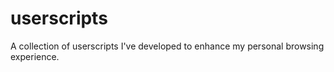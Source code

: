 # userscripts
A collection of userscripts I've developed to enhance my personal browsing experience.
